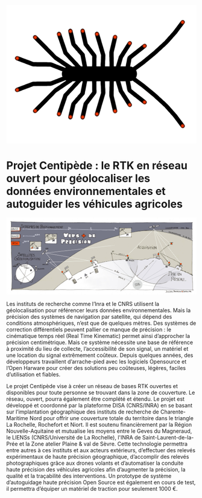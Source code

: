 ![logo](image/index/centipede.png)

# Projet Centipède : le RTK en réseau ouvert pour géolocaliser les données environnementales et autoguider les véhicules agricoles

![sketch](image/index/1.jpg)

Les instituts de recherche comme l’Inra et le CNRS utilisent la géolocalisation pour référencer leurs données environnementales. Mais la précision des systèmes de navigation par satellite, qui dépend des conditions atmosphériques, n’est que de quelques mètres. Des systèmes de correction différentiels peuvent pallier ce manque de précision : le cinématique temps réel (Real Time Kinematic) permet ainsi d’approcher la précision centimétrique. Mais ce système nécessite une base de référence à proximité du lieu de collecte, l’accessibilité de son signal, un matériel et une location du signal extrêmement coûteux. Depuis quelques années, des développeurs travaillent d’arrache-pied avec les logiciels Opensource et l’Open Harware pour créer des solutions peu coûteuses, légères, faciles d’utilisation et fiables.

Le projet Centipède vise à créer un réseau de bases RTK ouvertes et disponibles pour toute personne se trouvant dans la zone de couverture. Le réseau, ouvert, pourra également être complété et étendu. Le projet est développé et coordonné par la plateforme DISA (CNRS/INRA) en se basant sur l’implantation géographique des instituts de recherche de Charente-Maritime Nord pour offrir une couverture totale du territoire dans le triangle La Rochelle, Rochefort et Niort. Il est soutenu financièrement par la Région Nouvelle-Aquitaine et mutualise les moyens entre le Geves du Magneraud, le LIENSs (CNRS/Université de La Rochelle), l'INRA de Saint-Laurent-de-la-Prée et la Zone atelier Plaine & val de Sèvre. Cette technologie permettra entre autres à ces instituts et aux acteurs extérieurs, d’effectuer des relevés expérimentaux de haute précision géographique, d’accomplir des relevés photographiques grâce aux drones volants et d’automatiser la conduite haute précision des véhicules agricoles afin d’augmenter la précision, la qualité et la traçabilité des interventions. Un prototype de système d’autoguidage haute précision Open Source est également en cours de test, il permettra d’équiper un matériel de traction pour seulement 1000 €.
